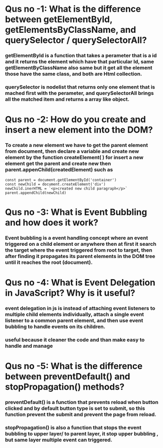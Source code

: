 # Qus no -1: What is the difference between getElementById, getElementsByClassName, and querySelector / querySelectorAll?
### getElementById is a function that takes a perameter that is a id and it returns the element which have that particular Id, same getElementByClassName also same but it get all the element those have the same class, and both are Html collection.
### querySelector is nodelist that returns only one element that is mached first with the perameter, and querySelectorAll brings all the matched item and returns a array like object.

# Qus no -2: How do you create and insert a new element into the DOM?

### To create a new element we have to get the parent element from document, then declare a variable and create new element by the function createElement( ) for insert a new element get the parent and create new then parent.appenChild(createdElement) such as
``` 
const parent = document.getElementById('container')
const newChild = document.createElement('div')
newChild.inerHTML = `<p>created new child paragraph</p>`
parent.appendChild(newChild)
```

# Qus no -3: What is Event Bubbling and how does it work?

### Event bubbling is a event handling concept where an event triggered on a child element or anywhere then at first it search the target where the event triggered from root to target, then after finding it propagates its parent elements in the DOM tree until it reaches the root (document).

# Qus no -4: What is Event Delegation in JavaScript? Why is it useful?

### event delegation in js is instead of attaching event listeners to multiple child elements individually, attach a single event listener to a common parent element, and then use event bubbling to handle events on its children.

### useful because it cleaner the code and than make easy to handle and manage

# Qus no -5: What is the difference between preventDefault() and stopPropagation() methods?

### preventDefault() is a function that prevents reload when button clicked and by default button type is set to submit, so this function prevent the submit and prevent the page from reload.

### stopPropagation() is also a function that stops the event bubbling to upper layer/ to parent layer, it stop upper bubbling , but same layer multiple event can triggered.